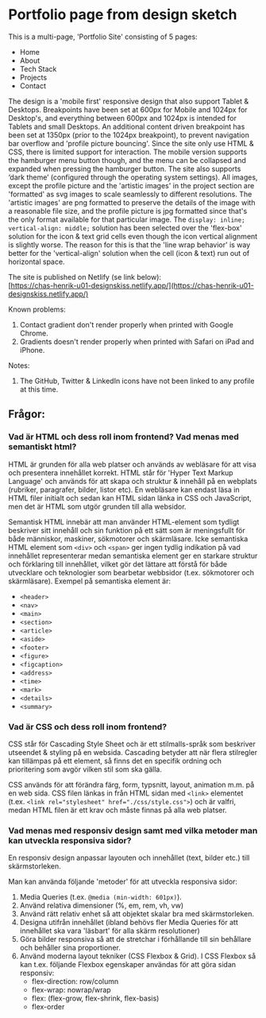 # Portfolio page from design sketch

This is a multi-page, 'Portfolio Site' consisting of 5 pages:
- Home
- About
- Tech Stack
- Projects
- Contact

The design is a 'mobile first' responsive design that also support Tablet & Desktops. Breakpoints have been set at 600px for Mobile and 1024px for Desktop's, and everything between 600px and 1024px is intended for Tablets and small Desktops. An additional content driven breakpoint has been set at 1350px (prior to the 1024px breakpoint), to prevent navigation bar overflow and 'profile picture bouncing'.
Since the site only use HTML & CSS, there is limited support for interaction. The mobile version supports the hamburger menu button though, and the menu can be collapsed and expanded when pressing the hamburger button. The site also supports ‘dark theme’ (configured through the operating system settings). All images, except the profile picture and the 'artistic images' in the project section are 'formatted' as svg images to scale seamlessly to different resolutions. The 'artistic images' are png formatted to preserve the details of the image with a reasonable file size, and the profile picture is jpg formatted since that's the only format available for that particular image. The `display: inline; vertical-align: middle;` solution has been selected over the 'flex-box' solution for the icon & text grid cells even though the icon vertical alignment is slightly worse. The reason for this is that the 'line wrap behavior' is way better for the 'vertical-align' solution when the cell (icon & text) run out of horizontal space.

The site is published on Netlify (se link below):  
[https://chas-henrik-u01-designskiss.netlify.app/](https://chas-henrik-u01-designskiss.netlify.app/)

Known problems:
1. Contact gradient don't render properly when printed with Google Chrome.
2. Gradients doesn't render properly when printed with Safari on iPad and iPhone.

Notes:
1. The GitHub, Twitter & LinkedIn icons have not been linked to any profile at this time.

## Frågor:

### Vad är HTML och dess roll inom frontend? Vad menas med semantiskt html?

HTML är grunden för alla web platser och används av webläsare för att visa och presentera innehållet korrekt.
HTML står för 'Hyper Text Markup Language' och används för att skapa och struktur & innehåll på en webplats (rubriker, paragrafer, bilder, listor etc). En webläsare kan endast läsa in HTML filer initialt och sedan kan HTML sidan länka in CSS och JavaScript, men det är HTML som utgör grunden till alla websidor.

Semantisk HTML innebär att man använder HTML-element som tydligt beskriver sitt innehåll och sin funktion på ett sätt som är meningsfullt för både människor, maskiner, sökmotorer och skärmläsare.
Icke semantiska HTML element som `<div>` och `<span>` ger ingen tydlig indikation på vad innehållet representerar medan semantiska element ger en starkare struktur och förklaring till innehållet, vilket gör det lättare att förstå för både utvecklare och teknologier som bearbetar webbsidor (t.ex. sökmotorer och skärmläsare). 
Exempel på semantiska element är:
- `<header>`
- `<nav>`
- `<main>`
- `<section>`
- `<article>`
- `<aside>`
- `<footer>`
- `<figure>`
- `<figcaption>`
- `<address>`
- `<time>`
- `<mark>`
- `<details>`
- `<summary>`

### Vad är CSS och dess roll inom frontend? 

CSS står för Cascading Style Sheet och är ett stilmalls-språk som beskriver utseendet & styling på en websida. Cascading betyder att när flera stilregler kan tillämpas på ett element, så finns det en specifik ordning och prioritering som avgör vilken stil som ska gälla.

CSS används för att förändra färg, form, typsnitt, layout, animation m.m. på en web sida.
CSS filen länkas in från HTML sidan med `<link>` elementet (t.ex. `<link rel="stylesheet" href="./css/style.css">`) och är valfri, medan HTML filen är ett krav och måste finnas på alla web platser.

### Vad menas med responsiv design samt med vilka metoder man kan utveckla responsiva sidor?

En responsiv design anpassar layouten och innehållet (text, bilder etc.) till skärmstorleken.

Man kan använda följande 'metoder' för att utveckla responsiva sidor:
1. Media Queries (t.ex. `@media (min-width: 601px)`).
2. Använd relativa dimensioner (%, em, rem, vh, vw)
3. Använd rätt relativ enhet så att objektet skalar bra med skärmstorleken.
4. Designa utifrån innehållet (ibland behövs fler Media Queries för att innehållet ska vara 'läsbart' för alla skärm resolutioner)
5. Göra bilder responsiva så att de stretchar i förhållande till sin behållare och behåller sina proportioner.
6. Använd moderna layout tekniker (CSS Flexbox & Grid). I CSS Flexbox så kan t.ex. följande Flexbox egenskaper användas för att göra sidan responsiv:
   - flex-direction: row/column
   - flex-wrap: nowrap/wrap
   - flex: (flex-grow, flex-shrink, flex-basis)
   - flex-order
